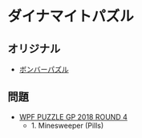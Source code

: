# ダイナマイトパズル

## オリジナル
- [ボンバーパズル](minesweeper.md)

## 問題
- [WPF PUZZLE GP 2018 ROUND 4](../questions/wpfpgp2018-4.md)
	- 1\. Minesweeper (Pills)
